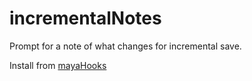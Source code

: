 # incrementalNotes
 
Prompt for a note of what changes for incremental save.

Install from [mayaHooks](http://github.com/patcorwin/mayaHooks)